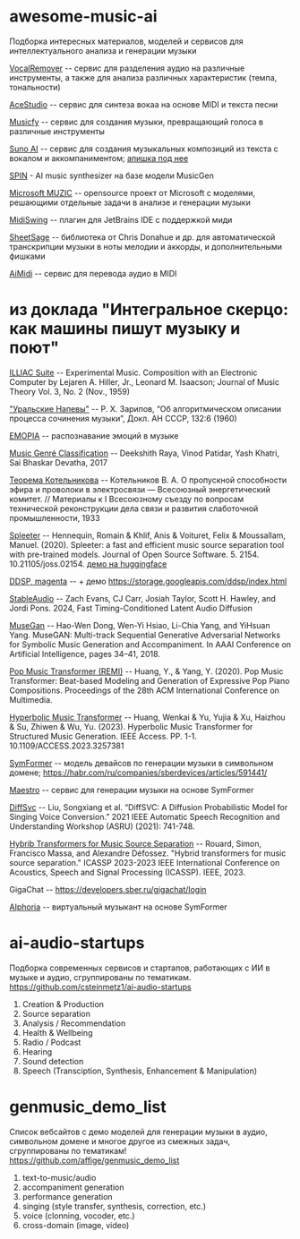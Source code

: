 # awesome-music-ai
Подборка интересных материалов, моделей и сервисов для интеллектуального анализа и генерации музыки

[VocalRemover](https://vocalremover.org/ )  -- сервис для разделения аудио на различные инструменты, а также для анализа различных характеристик (темпа, тональности)    

[AceStudio](https://www.acestudio.ai/ )  -- сервис для синтеза вокаа на основе MIDI и текста песни 

[Musicfy](https://musicfy.lol/ ) -- сервис для создания музыки, превращающий голоса в различные инструменты    

[Suno AI](https://suno.com/ )  -- сервис для создания музыкальных композиций из текста с вокалом и аккомпаниментом; [апишка под нее](https://github.com/gcui-art/suno-api/) 


[SPIN](https://www.synthtopia.com/content/2024/02/14/spin-is-an-ai-based-music-synthesizer-that-looks-like-a-cross-between-a-turntable-and-an-mpc/ )  - AI music synthesizer на базе модели MusicGen 

[Microsoft MUZIC](https://github.com/microsoft/muzic )  --  opensource проект от Microsoft с моделями, решающими отдельные задачи в анализе и генерации музыки 

[MidiSwing](https://github.com/hajdam/midiswing-intellij-plugin)  -- плагин для JetBrains IDE с поддержкой миди  

[SheetSage](https://github.com/chrisdonahue/sheetsage?tab=readme-ov-file#hooktheory-dataset )  --  библиотека от Chris Donahue и др. для автоматической транскрипции музыки в ноты мелодии и аккорды, и дополнительными фишками 

[AiMidi](https://ai-midi.com/)  -- сервис для перевода аудио в MIDI  




# из доклада "Интегральное скерцо: как машины пишут музыку и поют"

[ILLIAC Suite](https://www.jstor.org/stable/i234950)  --  Experimental Music. Composition with an Electronic Computer by Lejaren A. Hiller, Jr., Leonard M. Isaacson; Journal of Music Theory Vol. 3, No. 2 (Nov., 1959)

["Уральские Напевы"](https://www.mathnet.ru/php/archive.phtml?wshow=paper&jrnid=dan&paperid=23732&option_lang=rus)  --  Р. Х. Зарипов, “Об алгоритмическом описании процесса сочинения музыки”, Докл. АН СССР, 132:6 (1960)  

[EMOPIA](https://annahung31.github.io/EMOPIA/)  -- распознавание эмоций в музыке  

[Music Genré Classification](https://www.saibhaskardevatha.co.in/projects/dsp/index.html )  -- Deekshith Raya, Vinod Patidar, Yash Khatri, Sai Bhaskar Devatha, 2017 

[Теорема Котельникова](https://www.mathnet.ru/php/archive.phtml?wshow=paper&jrnid=ufn&paperid=343&option_lang=rus)  --  Котельников В. А. О пропускной способности эфира и проволоки в электросвязи — Всесоюзный энергетический комитет. // Материалы к I Всесоюзному съезду по вопросам технической реконструкции дела связи и развития слаботочной промышленности, 1933  


[Spleeter](https://research.deezer.com/projects/spleeter.html) --  Hennequin, Romain & Khlif, Anis & Voituret, Felix & Moussallam, Manuel. (2020). Spleeter: a fast and efficient music source separation tool with pre-trained models. Journal of Open Source Software. 5. 2154. 10.21105/joss.02154. [демо на huggingface](https://huggingface.co/spaces/trysem/Spleeter_and_ASR)  

[DDSP, magenta](https://magenta.tensorflow.org/ddsp )  -- + демо
https://storage.googleapis.com/ddsp/index.html  

[StableAudio](https://stability-ai.github.io/stable-audio-demo) -- Zach Evans, CJ Carr, Josiah Taylor, Scott H. Hawley, and Jordi Pons. 2024, Fast Timing-Conditioned Latent Audio Diffusion  

[MuseGan](https://salu133445.github.io/musegan/)  -- Hao-Wen Dong, Wen-Yi Hsiao, Li-Chia Yang, and YiHsuan Yang. MuseGAN: Multi-track Sequential Generative Adversarial Networks for Symbolic Music Generation and Accompaniment. In AAAI Conference on Artificial Intelligence, pages 34–41, 2018.  

[Pop Music Transformer (REMI)](https://github.com/YatingMusic/remi)  --  Huang, Y., & Yang, Y. (2020). Pop Music Transformer: Beat-based Modeling and Generation of Expressive Pop Piano Compositions. Proceedings of the 28th ACM International Conference on Multimedia.

[Hyperbolic Music Transformer](https://ieeexplore.ieee.org/document/10070602)  --  Huang, Wenkai & Yu, Yujia & Xu, Haizhou & Su, Zhiwen & Wu, Yu. (2023). Hyperbolic Music Transformer for Structured Music Generation. IEEE Access. PP. 1-1. 10.1109/ACCESS.2023.3257381

[SymFormer](https://developers.sber.ru/portal/products/symformer)  -- модель девайсов по генерации музыки в символьном домене;   https://habr.com/ru/companies/sberdevices/articles/591441/  

[Maestro](https://habr.com/ru/companies/sberdevices/articles/707138/)  -- сервис для генерации музыки на основе SymFormer 

[DiffSvc](https://arxiv.org/abs/2105.13871)  --  Liu, Songxiang et al. “DiffSVC: A Diffusion Probabilistic Model for Singing Voice Conversion.” 2021 IEEE Automatic Speech Recognition and Understanding Workshop (ASRU) (2021): 741-748.  

[Hybrib Transformers for Music Source Separation](https://ieeexplore.ieee.org/document/10096956)  --  Rouard, Simon, Francisco Massa, and Alexandre Défossez. "Hybrid transformers for music source separation." ICASSP 2023-2023 IEEE International Conference on Acoustics, Speech and Signal Processing (ICASSP). IEEE, 2023.  

GigaChat -- https://developers.sber.ru/gigachat/login  

[AIphoria](https://zvuk.com/artist/211304339 )  -- виртуальный музыкант на основе SymFormer 




# ai-audio-startups

Подборка современных сервисов и стартапов, работающих с ИИ в музыке и аудио, сгруппированы по тематикам. https://github.com/csteinmetz1/ai-audio-startups 
1) Creation & Production
2) Source separation
3) Analysis / Recommendation
4) Health & Wellbeing
5) Radio / Podcast
6) Hearing
7) Sound detection
8) Speech (Transciption, Synthesis, Enhancement & Manipulation)

# genmusic_demo_list
 Список вебсайтов с демо моделей для генерации музыки в аудио, символьном домене и многое другое из смежных задач, сгруппированы по тематикам!  https://github.com/affige/genmusic_demo_list
 1) text-to-music/audio
 2) accompaniment generation 
 3) performance generation
 4) singing (style transfer, synthesis, correction, etc.)
 5) voice (clonning, vocoder, etc.)
 6) cross-domain (image, video)


 
